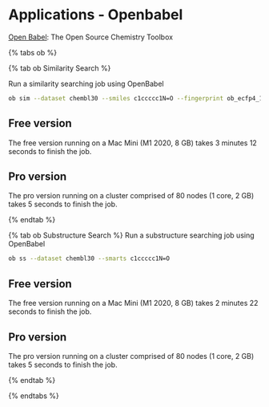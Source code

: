 # Applications - Openbabel 

[Open Babel](http://openbabel.org/wiki/Main_Page): The Open Source Chemistry Toolbox


{% tabs ob %}


{% tab ob Similarity Search %}

Run a similarity searching job using OpenBabel

```bash
ob sim --dataset chembl30 --smiles c1ccccc1N=O --fingerprint ob_ecfp4_1024 --threshold 0.25
```

## Free version
The free version running on a Mac Mini (M1 2020, 8 GB) takes 3 minutes 12 seconds to finish the job.
<script async id="asciicast-TTFxHXvCOcVKnzWQhIKxhUUv9" src="https://asciinema.org/a/TTFxHXvCOcVKnzWQhIKxhUUv9.js" data-autoplay="true" data-size="big" data-speed="3" data-loop="true" data-startAt="10" data-cols="180" data-rows="15"></script>

## Pro version
The pro version running on a cluster comprised of 80 nodes (1 core, 2 GB) takes 5 seconds to finish the job.
<script async id="asciicast-7bsqQYYisqQqB27noc9NPEgJO" src="https://asciinema.org/a/7bsqQYYisqQqB27noc9NPEgJO.js" data-autoplay="true" data-size="big" data-speed="3" data-loop="false" data-startAt="10" data-cols="180" data-rows="15"></script>
{% endtab %}

{% tab ob Substructure Search %}
Run a substructure searching job using OpenBabel
```bash
ob ss --dataset chembl30 --smarts c1ccccc1N=O
```

## Free version
The free version running on a Mac Mini (M1 2020, 8 GB) takes 2 minutes 22 seconds to finish the job.
<script async id="asciicast-vRbmDtLliaX1Q9qFRtyKRbmQI" src="https://asciinema.org/a/vRbmDtLliaX1Q9qFRtyKRbmQI.js" data-autoplay="true" data-size="big" data-speed="3" data-loop="true" data-startAt="10"></script>

## Pro version
The pro version running on a cluster comprised of 80 nodes (1 core, 2 GB) takes 5 seconds to finish the job.
<script async id="asciicast-dT3YN3pRnP7RM8RCuMH4CSNfX" src="https://asciinema.org/a/dT3YN3pRnP7RM8RCuMH4CSNfX.js" data-autoplay="true" data-size="big" data-speed="3" data-loop="fasle" data-startAt="5"></script>
{% endtab %}



{% endtabs %} <!-- end tabs ob -->


